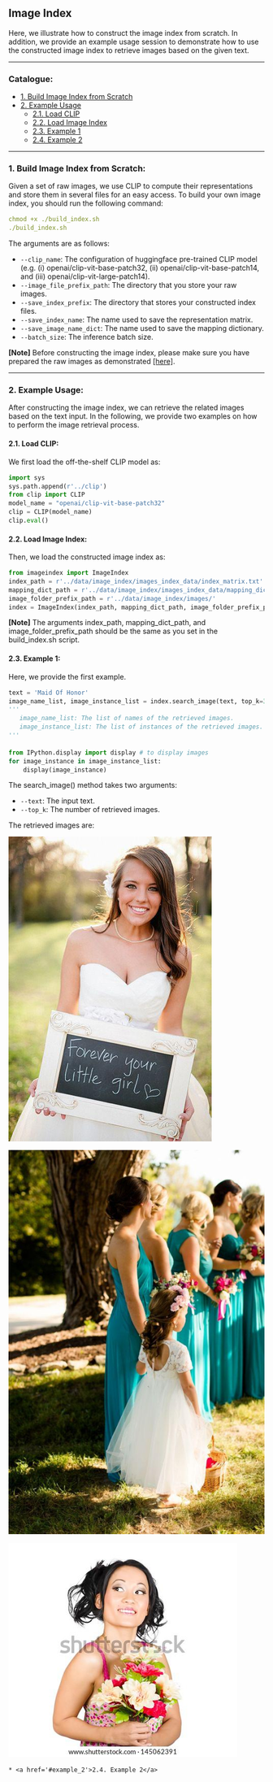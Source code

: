 ## Image Index
Here, we illustrate how to construct the image index from scratch. In addition, we provide an example usage session to demonstrate how to use the constructed image index to retrieve images based on the given text.

****
### Catalogue:
* <a href='#build_index'>1. Build Image Index from Scratch</a>
* <a href='#example_usage'>2. Example Usage</a>
    * <a href='#load_clip'>2.1. Load CLIP</a>
    * <a href='#load_index'>2.2. Load Image Index</a>
    * <a href='#example_1'>2.3. Example 1</a>
    * <a href='#example_2'>2.4. Example 2</a>

****

<span id='build_index'/>

### 1. Build Image Index from Scratch:
Given a set of raw images, we use CLIP to compute their representations and store them in several files for an easy access. To build your own image index, you should run the following command:
```yaml
chmod +x ./build_index.sh
./build_index.sh
```
The arguments are as follows:
* `--clip_name`: The configuration of huggingface pre-trained CLIP model (e.g. (i) openai/clip-vit-base-patch32, (ii) openai/clip-vit-base-patch14, and (iii) openai/clip-vit-large-patch14).
* `--image_file_prefix_path`: The directory that you store your raw images.
* `--save_index_prefix`: The directory that stores your constructed index files.
* `--save_index_name`: The name used to save the representation matrix.
* `--save_image_name_dict`: The name used to save the mapping dictionary.
* `--batch_size`: The inference batch size.

**[Note]** Before constructing the image index, please make sure you have prepared the raw images as demonstrated [[here]](https://github.com/yxuansu/MAGIC/tree/main/story_generation/data#11-download-raw-images).

****

<span id='example_usage'/>

### 2. Example Usage:
After constructing the image index, we can retrieve the related images based on the text input. In the following, we provide two examples on how to perform the image retrieval process.

<span id='load_clip'/>

#### 2.1. Load CLIP:
We first load the off-the-shelf CLIP model as:
```python
import sys
sys.path.append(r'../clip')
from clip import CLIP
model_name = "openai/clip-vit-base-patch32"
clip = CLIP(model_name)
clip.eval()
```

<span id='load_index'/>

#### 2.2. Load Image Index:
Then, we load the constructed image index as:
```python
from imageindex import ImageIndex
index_path = r'../data/image_index/images_index_data/index_matrix.txt'
mapping_dict_path = r'../data/image_index/images_index_data/mapping_dict.json'
image_folder_prefix_path = r'../data/image_index/images/'
index = ImageIndex(index_path, mapping_dict_path, image_folder_prefix_path, clip)
```

**[Note]** The arguments index_path, mapping_dict_path, and image_folder_prefix_path should be the same as you set in the build_index.sh script. 

<span id='example_1'/>

#### 2.3. Example 1:
Here, we provide the first example.
```python
text = 'Maid Of Honor'
image_name_list, image_instance_list = index.search_image(text, top_k=3)
'''
   image_name_list: The list of names of the retrieved images.
   image_instance_list: The list of instances of the retrieved images.
'''

from IPython.display import display # to display images
for image_instance in image_instance_list:
    display(image_instance)
```
The search_image() method takes two arguments:
* `--text`: The input text.
* `--top_k`: The number of retrieved images.

The retrieved images are:

![Alt text](example_images/3a8faacd322e262dbe1de2e837508449--daddys-little-girls-baby-girls.jpg?raw=true "Title")

![Alt text](example_images/f110f8e0fa9b1adc0cd36515e8771a02--davids-bridal-bridesmaid-long-bridesmaid-dresses.jpg?raw=true "Title")

![Alt text](example_images/stock-photo-isolated-image-of-a-beautiful-asian-girl-accepting-a-colourful-bunch-of-flowers-nature-love-145062391.jpg?raw=true "Title")




    * <a href='#example_2'>2.4. Example 2</a>


